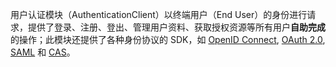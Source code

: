 用户认证模块（AuthenticationClient）以终端用户（End User）的身份进行请求，提供了登录、注册、登出、管理用户资料、获取授权资源等所有用户**自助完成**的操作；此模块还提供了各种身份协议的 SDK，如 [OpenID Connect](/guides/federation/oidc.md), [OAuth 2.0](/guides/federation/oauth.md), [SAML](/guides/federation/saml.md) 和 [CAS](/guides/federation/cas.md)。

